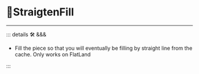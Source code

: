 # 🔻<via>StraigtenFill</via>

---

<!-- =================================================== -->
<!-- =================================================== -->
<!-- =================================================== -->
<!-- =================================================== -->
<!-- =================================================== -->
::: details 🛠 <dev>&&&</dev>

- Fill the piece so that you will eventually be filling by straight line from the cache. Only works on FlatLand

:::
